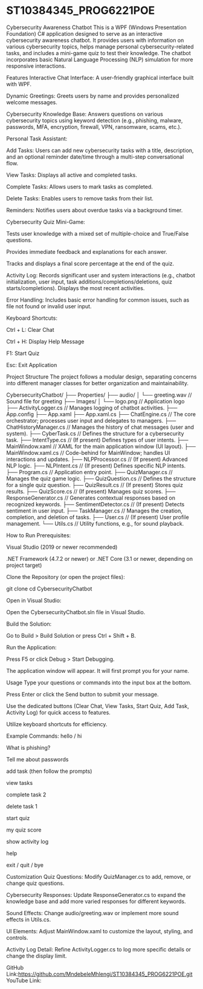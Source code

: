# ST10384345_PROG6221POE
Cybersecurity Awareness Chatbot
This is a WPF (Windows Presentation Foundation) C# application designed to serve as an interactive cybersecurity awareness chatbot. It provides users with information on various cybersecurity topics, helps manage personal cybersecurity-related tasks, and includes a mini-game quiz to test their knowledge. The chatbot incorporates basic Natural Language Processing (NLP) simulation for more responsive interactions.

Features
Interactive Chat Interface: A user-friendly graphical interface built with WPF.

Dynamic Greetings: Greets users by name and provides personalized welcome messages.

Cybersecurity Knowledge Base: Answers questions on various cybersecurity topics using keyword detection (e.g., phishing, malware, passwords, MFA, encryption, firewall, VPN, ransomware, scams, etc.).

Personal Task Assistant:

Add Tasks: Users can add new cybersecurity tasks with a title, description, and an optional reminder date/time through a multi-step conversational flow.

View Tasks: Displays all active and completed tasks.

Complete Tasks: Allows users to mark tasks as completed.

Delete Tasks: Enables users to remove tasks from their list.

Reminders: Notifies users about overdue tasks via a background timer.

Cybersecurity Quiz Mini-Game:

Tests user knowledge with a mixed set of multiple-choice and True/False questions.

Provides immediate feedback and explanations for each answer.

Tracks and displays a final score percentage at the end of the quiz.

Activity Log: Records significant user and system interactions (e.g., chatbot initialization, user input, task additions/completions/deletions, quiz starts/completions). Displays the most recent activities.

Error Handling: Includes basic error handling for common issues, such as file not found or invalid user input.

Keyboard Shortcuts:

Ctrl + L: Clear Chat

Ctrl + H: Display Help Message

F1: Start Quiz

Esc: Exit Application

Project Structure
The project follows a modular design, separating concerns into different manager classes for better organization and maintainability.

CybersecurityChatbot/
├── Properties/
├── audio/
│   └── greeting.wav          // Sound file for greeting
├── Images/
│   └── logo.png              // Application logo
├── ActivityLogger.cs         // Manages logging of chatbot activities.
├── App.config
├── App.xaml
├── App.xaml.cs
├── ChatEngine.cs             // The core orchestrator; processes user input and delegates to managers.
├── ChatHistoryManager.cs     // Manages the history of chat messages (user and system).
├── CyberTask.cs              // Defines the structure for a cybersecurity task.
├── IntentType.cs             // (If present) Defines types of user intents.
├── MainWindow.xaml           // XAML for the main application window (UI layout).
├── MainWindow.xaml.cs        // Code-behind for MainWindow; handles UI interactions and updates.
├── NLPProcessor.cs           // (If present) Advanced NLP logic.
├── NLPIntent.cs              // (If present) Defines specific NLP intents.
├── Program.cs                // Application entry point.
├── QuizManager.cs            // Manages the quiz game logic.
├── QuizQuestion.cs           // Defines the structure for a single quiz question.
├── QuizResult.cs             // (If present) Stores quiz results.
├── QuizScore.cs              // (If present) Manages quiz scores.
├── ResponseGenerator.cs      // Generates contextual responses based on recognized keywords.
├── SentimentDetector.cs      // (If present) Detects sentiment in user input.
├── TaskManager.cs            // Manages the creation, completion, and deletion of tasks.
├── User.cs                   // (If present) User profile management.
└── Utils.cs                  // Utility functions, e.g., for sound playback.

How to Run
Prerequisites:

Visual Studio (2019 or newer recommended)

.NET Framework (4.7.2 or newer) or .NET Core (3.1 or newer, depending on project target)

Clone the Repository (or open the project files):

git clone <your-repository-url>
cd CybersecurityChatbot

Open in Visual Studio:

Open the CybersecurityChatbot.sln file in Visual Studio.

Build the Solution:

Go to Build > Build Solution or press Ctrl + Shift + B.

Run the Application:

Press F5 or click Debug > Start Debugging.

The application window will appear. It will first prompt you for your name.

Usage
Type your questions or commands into the input box at the bottom.

Press Enter or click the Send button to submit your message.

Use the dedicated buttons (Clear Chat, View Tasks, Start Quiz, Add Task, Activity Log) for quick access to features.

Utilize keyboard shortcuts for efficiency.

Example Commands:
hello / hi

What is phishing?

Tell me about passwords

add task (then follow the prompts)

view tasks

complete task 2

delete task 1

start quiz

my quiz score

show activity log

help

exit / quit / bye

Customization
Quiz Questions: Modify QuizManager.cs to add, remove, or change quiz questions.

Cybersecurity Responses: Update ResponseGenerator.cs to expand the knowledge base and add more varied responses for different keywords.

Sound Effects: Change audio/greeting.wav or implement more sound effects in Utils.cs.

UI Elements: Adjust MainWindow.xaml to customize the layout, styling, and controls.

Activity Log Detail: Refine ActivityLogger.cs to log more specific details or change the display limit.

GitHub Link:https://github.com/MndebeleMhlengi/ST10384345_PROG6221POE.git
YouTube Link:
